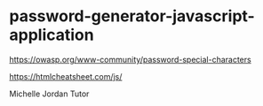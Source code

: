 # password-generator-javascript-application






https://owasp.org/www-community/password-special-characters

https://htmlcheatsheet.com/js/

Michelle Jordan Tutor